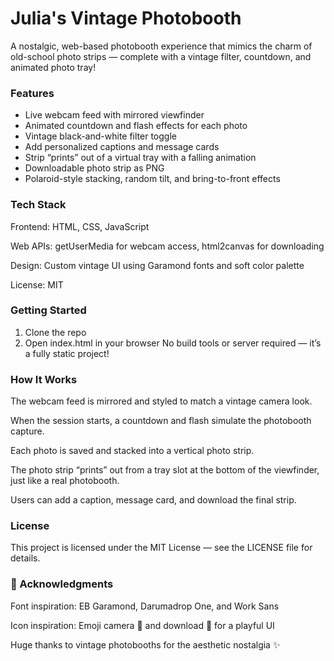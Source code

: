 # Julia's Vintage Photobooth
A nostalgic, web-based photobooth experience that mimics the charm of old-school photo strips — complete with a vintage filter, countdown, and animated photo tray!

### Features
- Live webcam feed with mirrored viewfinder
- Animated countdown and flash effects for each photo
- Vintage black-and-white filter toggle
- Add personalized captions and message cards
- Strip “prints” out of a virtual tray with a falling animation
- Downloadable photo strip as PNG
- Polaroid-style stacking, random tilt, and bring-to-front effects

### Tech Stack
Frontend: HTML, CSS, JavaScript

Web APIs: getUserMedia for webcam access, html2canvas for downloading

Design: Custom vintage UI using Garamond fonts and soft color palette

License: MIT

### Getting Started
1. Clone the repo
2. Open index.html in your browser
No build tools or server required — it’s a fully static project!


### How It Works
The webcam feed is mirrored and styled to match a vintage camera look.

When the session starts, a countdown and flash simulate the photobooth capture.

Each photo is saved and stacked into a vertical photo strip.

The photo strip “prints” out from a tray slot at the bottom of the viewfinder, just like a real photobooth.

Users can add a caption, message card, and download the final strip.

### License
This project is licensed under the MIT License — see the LICENSE file for details.

### 💌 Acknowledgments
Font inspiration: EB Garamond, Darumadrop One, and Work Sans

Icon inspiration: Emoji camera 📸 and download 💾 for a playful UI

Huge thanks to vintage photobooths for the aesthetic nostalgia ✨